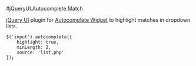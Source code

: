 #jQueryUI.Autocomplete.Match

[jQuery UI][] plugin for [Autocomplete Widget][] to highlight matches in dropdown lists.

```
$('input').autocomplete({
	highlight: true,
	minLength: 2,
	source: 'list.php'
});
```

 [jQuery UI]: http://jqueryui.com/
 [Autocomplete Widget]: http://jqueryui.com/autocomplete/